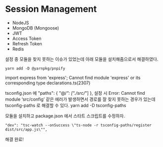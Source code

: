 # Session Management

* NodeJS
* MongoDB (Mongoose)
* JWT
* Access Token
* Refresh Token
* Redis




설정 중 모듈을 찾지 못하는 이슈가 있었는데 아래 모듈을 설치해줌으로서 해결하였다.

```
yarn add -D @yarnpkg/pnpify
```

import express from 'express';
Cannot find module 'express' or its corresponding type declarations.ts(2307)


tsconfig.json 에 
"paths": {
  "@/*": ["./src/*"]
},
설정 시 
Error: Cannot find module ‘src/config’ 같은 에러가 발생하면서 경로를 잘 찾지 못하는 경우가 있는데
tsconfig-paths 로 해결할 수 있다.
yarn add -D tsconfig-paths

모듈을 설치하고 package.json 에서 스타트 스크립트를 수정하자.

```
"dev": "tsc-watch --onSuccess \"ts-node -r tsconfig-paths/register dist/src/app.js\"",
```

해결 완료!
